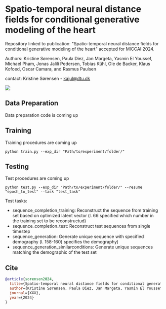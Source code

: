 # Spatio-temporal neural distance fields for conditional generative modeling of the heart
Repository linked to publication: "Spatio-temporal neural distance fields for conditional generative modeling of the heart" accepted for MICCAI 2024. 

Authors: Kristine Sørensen, Paula Diez, Jan Margeta, Yasmin El Youssef, Michael Pham, Jonas Jalili Pedersen, Tobias Kühl, Ole de Backer, Klaus Kofoed, Oscar Camara, and Rasmus Paulsen

contact: Kristine Sørensen - kajul@dtu.dk

![](https://github.com/kristineaajuhl/spatio_temporal_generative_cardiac_model/blob/main/normal_cropped.gif)

## Data Preparation
Data preparation code is coming up

## Training
Training procedures are coming up

```
python train.py --exp_dir "Path/to/experiment/folder/" 
```

## Testing
Test procedures are coming up

```
python test.py --exp_dir "Path/to/experiment/folder/" --resume "epoch_to_test" --task "test_task"
```

Test tasks: 
- sequence_completion_training: Reconstruct the sequence from training set based on optimized latent vector (l. 66 specified which number in the training set to be reconstructud)
- sequence_completion_test: Reconstruct test sequences from single timestep
- sequence_generation: Generate unique sequence with specified demography (l. 158-160) specifies the demography)
- sequence_generation_similarconditions: Generate unique sequences matching the demographic of the test set

## Cite

```bibtex
@article{sorensen2024,
  title={Spatio-temporal neural distance fields for conditional generative modeling of the heart},
  author={Kristine Sørensen, Paula Diez, Jan Margeta, Yasmin El Youssef, Michael Pham, Jonas Jalili Pedersen, Tobias Kühl, Ole de Backer, Klaus Kofoed, Oscar Camara, and Rasmus Paulsen},
  journal={XXX},
  year={2024}
}
